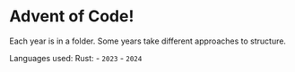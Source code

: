 # Advent of Code!

Each year is in a folder.
Some years take different approaches to structure.

Languages used:
    Rust:
        - `2023`
        - `2024`
